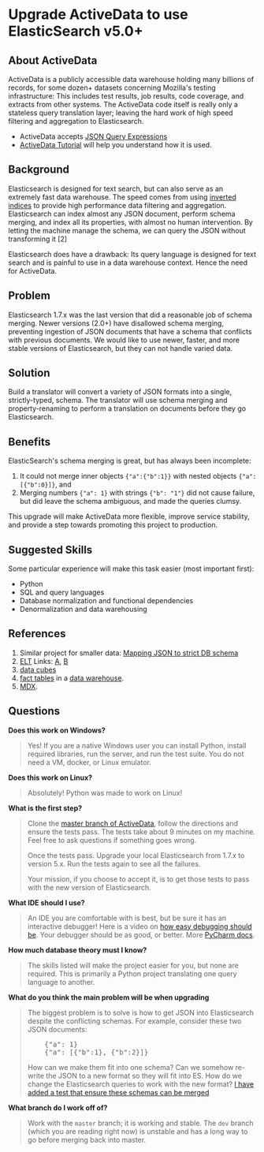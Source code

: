 
# Upgrade ActiveData to use ElasticSearch v5.0+

## About ActiveData

ActiveData is a publicly accessible data warehouse holding many billions of records, for some dozen+ datasets concerning Mozilla's testing infrastructure: This includes test results, job results, code coverage, and extracts from other systems. The ActiveData code itself is really only a stateless query translation layer; leaving the hard work of high speed filtering and aggregation to Elasticsearch.

* ActiveData accepts [JSON Query Expressions](https://github.com/mozilla/ActiveData/blob/dev/docs/jx.md)
* [ActiveData Tutorial](https://github.com/mozilla/ActiveData/blob/dev/docs/GettingStarted.md) will help you understand how it is used.


## Background

Elasticsearch is designed for text search, but can also serve as an extremely fast data warehouse. The speed comes from using [inverted indices](https://www.elastic.co/guide/en/elasticsearch/guide/current/inverted-index.html) to provide high performance data filtering and aggregation. Elasticsearch can index almost any JSON document, perform schema merging, and index all its properties, with almost no human intervention. By letting the machine manage the schema, we can query the JSON without transforming it [2]

Elasticsearch does have a drawback: Its query language is designed for text search and is painful to use in a data warehouse context. Hence the need for ActiveData.

## Problem

Elasticsearch 1.7.x was the last version that did a reasonable job of schema merging. Newer versions (2.0+) have disallowed schema merging, preventing ingestion of JSON documents that have a schema that conflicts with previous documents. We would like to use newer, faster, and more stable versions of Elasticsearch, but they can not handle varied data.

## Solution

Build a translator will convert a variety of JSON formats into a single, strictly-typed, schema. The translator will use schema merging and property-renaming to perform a translation on documents before they go Elasticsearch.  

## Benefits

ElasticSearch's schema merging is great, but has always been incomplete:
 
1. It could not merge inner objects `{"a":{"b":1}}` with nested objects `{"a":[{"b":0}]}`, and 
2. Merging numbers `{"a": 1}` with strings `{"b": "1"}` did not cause failure, but did leave the schema ambiguous, and made the queries clumsy.

This upgrade will make ActiveData more flexible, improve service stability, and provide a step towards promoting this project to production.

## Suggested Skills

Some particular experience will make this task easier (most important first):

* Python 
* SQL and query languages
* Database normalization and functional dependencies 
* Denormalization and data warehousing


## References

1. Similar project for smaller data: [Mapping JSON to strict DB schema](https://github.com/klahnakoski/JSONQueryExpressionTests/blob/master/docs/GSOC%20Proposal.md)
2. [ELT](https://en.wikipedia.org/wiki/Extract,_transform,_load) Links: [A](http://hexanika.com/why-shift-from-etl-to-elt/), [B](https://www.ironsidegroup.com/2015/03/01/etl-vs-elt-whats-the-big-difference/)
3. [data cubes](https://en.wikipedia.org/wiki/OLAP_cube) 
4. [fact tables](https://en.wikipedia.org/wiki/Fact_table) in a [data warehouse](https://en.wikipedia.org/wiki/Data_warehouse). 
5. [MDX](https://en.wikipedia.org/wiki/MultiDimensional_eXpressions). 

## Questions

**Does this work on Windows?**

> Yes! If you are a native Windows user you can install Python, install required libraries, run the server, and run the test suite. You do not need a VM, docker, or Linux emulator.

**Does this work on Linux?**

> Absolutely! Python was made to work on Linux! 

**What is the first step?**

>Clone the [master branch of ActiveData](https://github.com/mozilla/ActiveData/tree/master), follow the directions and ensure the tests pass. The tests take about 9 minutes on my machine. Feel free to ask questions if something goes wrong.
>
>Once the tests pass. Upgrade your local Elasticsearch from 1.7.x to version 5.x.  Run the tests again to see all the failures. 
>
> Your mission, if you choose to accept it, is to get those tests to pass with the new version of Elasticsearch.

**What IDE should I use?**

> An IDE you are comfortable with is best, but be sure it has an interactive debugger! Here is a video on [how easy debugging should be](https://www.youtube.com/watch?v=QJtWxm12Eo0). Your debugger should be as good, or better. More [PyCharm docs](https://www.jetbrains.com/pycharm/documentation/).

**How much database theory must I know?**

> The skills listed will make the project easier for you, but none are required. This is primarily a Python project translating one query language to another.

**What do you think the main problem will be when upgrading**

>The biggest problem is to solve is how to get JSON into Elasticsearch despite the conflicting schemas. For example, consider these two JSON documents:
>
><pre>    {"a": 1}<br>    {"a": [{"b":1}, {"b":2}]}</pre>
>
> How can we make them fit into one schema? Can we somehow re-write the JSON to a new format so they will fit into ES.  How do we change the Elasticsearch queries to work with the new format? [I have added a test that ensure these schemas can be merged](https://github.com/mozilla/ActiveData/blob/dev/tests/test_jx/test_schema_merging.py#L22)

**What branch do I work off of?**

>  Work with the `master` branch; it is working and stable.  The `dev` branch (which you are reading right now) is unstable and has a long way to go before merging back into master. 
